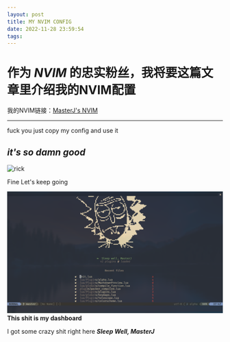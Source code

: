 ```yaml
---
layout: post
title: MY NVIM CONFIG
date: 2022-11-28 23:59:54
tags:
---
```

# 作为 _NVIM_ 的忠实粉丝，我将要这篇文章里介绍我的NVIM配置

我的NVIM链接：[MasterJ's NVIM](https://www.github.com/masterj122517/nvim)

___
fuck you 
just copy my config and use it 
## ___it's so damn good___ 
![rick](https://i.ebayimg.com/images/g/bAkAAOSwJhRhwRgJ/s-l500.png)

Fine Let's keep going  

![dashboard](/img/dashboard.png)
__This shit is my dashboard__   

I got some crazy shit right here
___Sleep Well, MasterJ___
